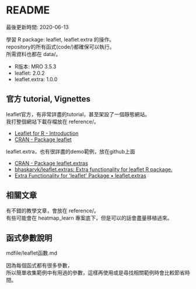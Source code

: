 # README

最後更新時間: 2020-06-13  

學習 R package: leaflet, leaflet.extra 的操作。  
repository的所有函式(code/)都確保可以執行。  
所需資料也都在 data/。

- R版本: MRO 3.5.3
- leaflet: 2.0.2
- leaflet.extra: 1.0.0

## 官方 tutorial, Vignettes

leaflet官方，有非常詳盡的tutorial，甚至架設了一個靜態網站。  
我打整個網站下載存檔放在 reference/。

- [Leaflet for R - Introduction](https://rstudio.github.io/leaflet/)
- [CRAN - Package leaflet](https://cran.r-project.org/web/packages/leaflet/)

leaflet.extra，也有很詳盡的demo範例，放在github上面

- [CRAN - Package leaflet.extras](https://cran.r-project.org/web/packages/leaflet.extras/index.html)
- [bhaskarvk/leaflet.extras: Extra functionality for leaflet R package.](https://github.com/bhaskarvk/leaflet.extras)
- [Extra Functionality for 'leaflet' Package • leaflet.extras](https://bhaskarvk.github.io/leaflet.extras/index.html)

## 相關文章

有不錯的教學文章，會放在 reference/。  
有些可能會在 heatmap_learn 專案底下，但是可以的話會盡量移植過來。

## 函式參數說明

mdfile/leaflet函數.md

因為每個函式都有很多參數，  
所以簡單收集範例中有用過的參數，這樣再使用或是尋找相關範例時會比較節省時間。
